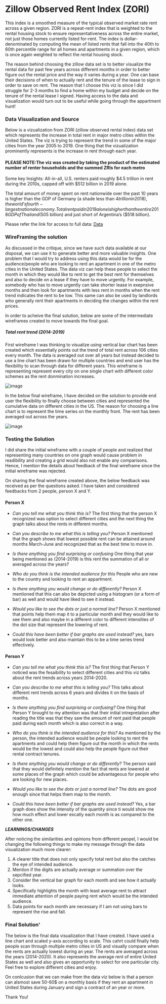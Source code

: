 # Zillow Observed Rent Index (ZORI)

This index is a smoothed measure of the typical observed market rate rent across a given region. ZORI is a repeat-rent index that is weighted to the rental housing 
stock to ensure representativeness across the entire market, not just those homes currently listed for-rent. The index is dollar-denominated by computing 
the mean of listed rents that fall into the 40th to 60th percentile range for all homes and apartments in a given region, which is once again weighted 
to reflect the rental housing stock.

The reason behind choosing the zillow data set is to better visualize the rental data for past few years across different months in order to better figure out the 
rental price and the way it varies during a year. One can base their decisions of when to actually rent and the tenure of the lease to sign in order to save on rent.
The reason that I choose this viz is since I did struggle for 2-3 months to find a home within my budget and decide on the tenure of the rental lease I signed. Having
access to the data and visualization would turn out to be useful while going through the appartment hunt!

### Data Visualization and Source 

Below is a vizualization from ZORI (zillow observed rental index) data set which represents the increase in total rent in major metro cities within the United States.
The viz is trying to represent the trend in some of the major cities from the year 2005 to 2019. One thing that the vizualization prominently represents is the increase
in rent through each year.

#### PLEASE NOTE:The viz was created by taking the product of the estimated number of renter households and the summed ZRIs for each metro

Some key Insights: All-in-all, U.S. renters paid roughly $4.5 trillion in rent during the 2010s, capped off with $512 billion in 2019 alone.

The total amount of money spent on rent nationwide over the past 10 years is higher than the GDP of Germany (a shade less than $4 trillion in 2018), the world’s fourth-largest 
national economy. Total rent paid in 2019 alone is higher than the entire 2018 GDP of Thailand ($505 billion) and just short of Argentina’s ($518 billion).

<div class="flourish-embed flourish-bar-chart-race" data-src="visualisation/1078503"><script src="https://public.flourish.studio/resources/embed.js"></script></div>

Please refer the link for access to full data: [Data](https://files.zillowstatic.com/research/public_csvs/zori/Metro_ZORI_AllHomesPlusMultifamily_SSA.csv?t=1636241110)

### WireFraming the solution

As discussed in the critique, since we have such data available at our disposal, we can use it to generate better and more valuable insights. One problem that I would try to 
address using this data would be for the audience/people who are looking to rent an apartment in one of the metro cities in the United States. The data viz can help these
people to select the month in which they would like to rent to get the best rent for themselves and also to decide on a lease if they have to move urgently. For example,
somebody who has to move urgently can take shorter lease in exepnsive months and then look for apartments with less rent in months when the rent trend indicates the rent to
be low. This same can also be used by landlords who generally rent their apartments in deciding the changes within the rent prices.

In order to acheive the final solution, below are some of the intermediate wireframes created to move towards the final goal.

##### Total rent trend (2014-2019)

First wireframe I was thinking to visualize using vertical bar chart has been created which essentially points out the trend of total rent across 106 cities every month. The data is averaged out over all years but instead decided to use a line chart has been drawn for multiple countries and end user has the flexibility to scan through data for different years. This wireframe is representing represent every city on one single chart with different color schemes as the rent donmination increases.

![image](https://user-images.githubusercontent.com/37357639/140671714-bc33e8b4-bcbe-4659-b7b7-692cc4f963bd.png)

In the below final wireframe, I have decided on the solution to provide end user the flexibility to finally choose between cities and represented the cumulative data on
different cities in the US. The reason for choosing a line chart is to represent the time series on the monthly front. The rent has been averaged out across the years.

![image](https://user-images.githubusercontent.com/37357639/140684969-7d1e3a7f-2cc2-4a28-94e5-aba02f8b4e33.png)

### Testing the Solution

I did share the initial wireframe with a couple of people and realized that representing many countries on one graph would cause problem in readibility and creating a grid 
would also not enable any comparisons. Hence, I mention the details about feedback of the final wireframe since the initial wireframe was rejected.

On sharing the final wireframe created above, the below feedback was received as per the questions asked. I have taken and considered feedbacks from 2 people, person X and Y.

#### Person X

- *Can you tell me what you think this is?*
The first thing that the person X recognized was option to select different cities and the next thing the graph talks about the rents in different months. 

- *Can you describe to me what this is telling you?*
Person X mentioned that the graph shows that lowest possible rent can be attained around months March-June and recognized that as the best time to move in.

- *Is there anything you find surprising or confusing*
One thing that year being mentioned as (2014-2019) is this rent the summation of all or averaged across the years?

- *Who do you think is the intended audience for this*
People who are new to the country and looking to rent an appartment.

- *Is there anything you would change or do differently?*
Person X mentioned that this can also be depicted using a histogram (or a form of bar) as well and would  have liked to see it instead.

- *Would you like to see the dots or just a normal line?*
Person X mentioned that points help them map it to a particular month and they would like to see them and also maybe in a different color to different intensities of the dot 
size that represent the lowering of rent.

- *Could this have been better if bar graphs are used instead?*
yes, bars would look better and also maintain this to be a time series trend effectively.

#### Person Y

- *Can you tell me what you think this is?*
The first thing that Person Y noticed was the fesaibility to select different cities and this viz talks about the rent trends across years 2014-2020.

- *Can you describe to me what this is telling you?*
This talks about different rent trends across 6 years and divides it on the basis of months.

- *Is there anything you find surprising or confusing?*
One thing that Person Y brought to my attention was that their initial intrepretation after reading the title was that they saw the amount of rent paid that people paid during each month which is also correct in a way.

- *Who do you think is the intended audience for this?*
As mentioned by the person, the intended audience would be people looking to rent the apartments and could help them figure out the month in which the rents would be the 
lowest and could also help the people figure out their rental contract tenures.

- *Is there anything you would change or do differently?*
The person said that they would definitely mention the fact that rents are lowered at some places of the graph which could be advantageous for people who are looking for new 
places.

- *Would you like to see the dots or just a normal line?*
The dots are good enough since that helps them map to the month.

- *Could this have been better if bar graphs are used instead?*
Yes, a bar graph does show the intensity of the quantity since ti would show me how much effect and lower excatly each month is as compared to the other one.

***LEARNINGS/CHANGES***

After noticing the similarities and opinions from different peopel, I would be changing the following things to make my message through the data visualization much more 
clearer:
1. A clearer title that does not only specify total rent but also the catches the eye of intended audience.
2. Mention if the digits are actually average or summation over the sepcified year.
3. Consider the vertical bar graph for each month and see how it actually looks.
4. Specifically highlights the month with least average rent to attract immediate attention of people paying rent which would be the intended audience.
5. Data points for each month are necessary if I am not using bars to represent the rise and fall.

### Final Solution'

The below is the final data visualization that I have created. I have used a line chart and scaled y-axis according to scale. This cahrt could finally help people scan through multiple metro cities in US and visually compare when the rents are actually lowest during an year. The rents are averaged across the years (2014-2020). It also represents the average rent of entire United States as well and also gives an opportunity to select for one particular city. Feel free to explore different cities and enjoy.

On conlcusion that we can make from the data viz below is that a person can alsmost save 50-60$ on a monthly basis if they rent an apartment in United States during January and sign a contract of an year or more.

<div class="flourish-embed flourish-chart" data-src="visualisation/7768876"><script src="https://public.flourish.studio/resources/embed.js"></script></div>

Thank You!

